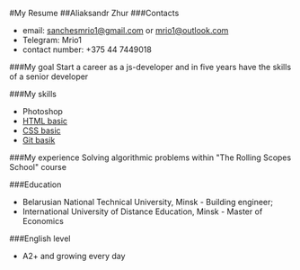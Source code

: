 #My Resume
##Aliaksandr Zhur
###Contacts
- email: sanchesmrio1@gmail.com or mrio1@outlook.com
- Telegram: Mrio1
- contact number: +375 44 7449018

###My goal
Start a career as a js-developer and in five years have the skills of a senior developer

###My skills
  - Photoshop
  - [HTML basic](https://www.codecademy.com/AliaksandrZhur)
  - [CSS basic](https://www.codecademy.com/AliaksandrZhur)
  - [Git basik](https://www.codecademy.com/AliaksandrZhur)

###My experience
Solving algorithmic problems within "The Rolling Scopes School" course

 ###Education
 - Belarusian National Technical University, Minsk - Building engineer;
 - International University of Distance Education, Minsk - Master of Economics
 
###English level
 - A2+ and growing every day